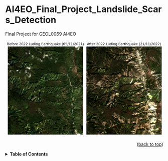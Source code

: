 # AI4EO_Final_Project_Landslide_Scars_Detection
Final Project for GEOL0069 AI4EO

<p align="center">
  <img src="Figures/RGB_pre_post_EQ.jpg" width="800" height="auto"/>
</p>
<p align="right">(<a href="#top">back to top</a>)</p>

<details>
  <summary><b>Table of Contents</b></summary>
  
- [About The Project](#about-the-project)
- [Getting Started](#getting-started)
  - [Prerequisite](#prerequisite)
  - [Sentinel-2 Data](#sentinel-2-data)
- [Data Alignment](#data-alignment)
- [Normalised Difference Vegetation Index (NDVI) Mask](#ndvi-mask)
- [Unsupervised Learning](#unsupervised-learning)
  - [Bare Soil Index (BSI)](#bsi) 
  - [K-Means](#k-mean)
  - [Gaussian Mixture Models (GMM)](#gaussian-mixture-models-gmm)
- [Performance Analysis](#performance-anaylsis)
- [Conclusion](#conclusion)
- [Environmental Cost Assessment](#environmental-cost-assessment)
- [Video Tutorial](#video-tutorial)
- [References](#references)
- [Contact](#contact)
</details>
